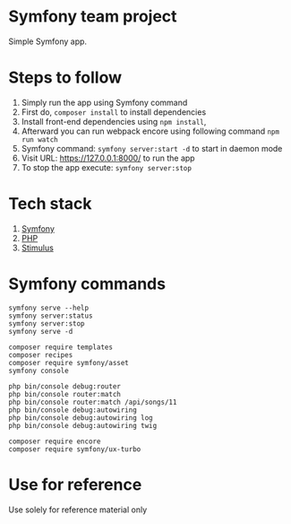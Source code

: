 # Symfony team project

Simple Symfony app.

# Steps to follow

1. Simply run the app using Symfony command
2. First do, `composer install` to install dependencies
3. Install front-end dependencies using `npm install`,
4. Afterward you can run webpack encore using following command
   `npm run watch`
5. Symfony command: `symfony server:start -d` to start in daemon mode
6. Visit URL: https://127.0.0.1:8000/ to run the app
7. To stop the app execute: `symfony server:stop`

# Tech stack

1.  [Symfony](https://symfony.com/)
2.  [PHP](https://www.php.net/)
3.  [Stimulus](https://stimulus.hotwired.dev/)

# Symfony commands

```
symfony serve --help
symfony server:status
symfony server:stop
symfony serve -d

composer require templates
composer recipes
composer require symfony/asset
symfony console

php bin/console debug:router
php bin/console router:match
php bin/console router:match /api/songs/11
php bin/console debug:autowiring
php bin/console debug:autowiring log
php bin/console debug:autowiring twig

composer require encore
composer require symfony/ux-turbo

```

# Use for reference

Use solely for reference material only
